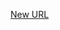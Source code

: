 



[New URL](../file-___home_harshil_Desktop_open-source_palisadoes_talawa_lib_widgets_custom_avatar/)


